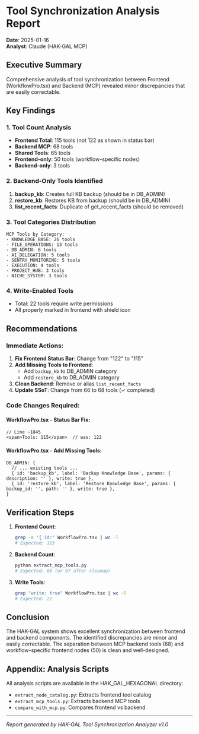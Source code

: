 # Tool Synchronization Analysis Report
**Date**: 2025-01-16  
**Analyst**: Claude (HAK-GAL MCP)

## Executive Summary

Comprehensive analysis of tool synchronization between Frontend (WorkflowPro.tsx) and Backend (MCP) revealed minor discrepancies that are easily correctable.

## Key Findings

### 1. Tool Count Analysis
- **Frontend Total**: 115 tools (not 122 as shown in status bar)
- **Backend MCP**: 68 tools
- **Shared Tools**: 65 tools
- **Frontend-only**: 50 tools (workflow-specific nodes)
- **Backend-only**: 3 tools

### 2. Backend-Only Tools Identified
1. **backup_kb**: Creates full KB backup (should be in DB_ADMIN)
2. **restore_kb**: Restores KB from backup (should be in DB_ADMIN)
3. **list_recent_facts**: Duplicate of get_recent_facts (should be removed)

### 3. Tool Categories Distribution
```
MCP Tools by Category:
- KNOWLEDGE_BASE: 26 tools
- FILE_OPERATIONS: 13 tools
- DB_ADMIN: 6 tools
- AI_DELEGATION: 5 tools
- SENTRY_MONITORING: 5 tools
- EXECUTION: 4 tools
- PROJECT_HUB: 3 tools
- NICHE_SYSTEM: 3 tools
```

### 4. Write-Enabled Tools
- Total: 22 tools require write permissions
- All properly marked in frontend with shield icon

## Recommendations

### Immediate Actions:
1. **Fix Frontend Status Bar**: Change from "122" to "115"
2. **Add Missing Tools to Frontend**:
   - Add `backup_kb` to DB_ADMIN category
   - Add `restore_kb` to DB_ADMIN category
3. **Clean Backend**: Remove or alias `list_recent_facts`
4. **Update SSoT**: Change from 66 to 68 tools (✓ completed)

### Code Changes Required:

#### WorkflowPro.tsx - Status Bar Fix:
```tsx
// Line ~1845
<span>Tools: 115</span>  // was: 122
```

#### WorkflowPro.tsx - Add Missing Tools:
```tsx
DB_ADMIN: {
  // ... existing tools ...
  { id: 'backup_kb', label: 'Backup Knowledge Base', params: { description: '' }, write: true },
  { id: 'restore_kb', label: 'Restore Knowledge Base', params: { backup_id: '', path: '' }, write: true },
}
```

## Verification Steps

1. **Frontend Count**: 
   ```bash
   grep -o "{ id:" WorkflowPro.tsx | wc -l
   # Expected: 115
   ```

2. **Backend Count**:
   ```bash
   python extract_mcp_tools.py
   # Expected: 68 (or 67 after cleanup)
   ```

3. **Write Tools**:
   ```bash
   grep "write: true" WorkflowPro.tsx | wc -l
   # Expected: 22
   ```

## Conclusion

The HAK-GAL system shows excellent synchronization between frontend and backend components. The identified discrepancies are minor and easily correctable. The separation between MCP backend tools (68) and workflow-specific frontend nodes (50) is clean and well-designed.

## Appendix: Analysis Scripts

All analysis scripts are available in the HAK_GAL_HEXAGONAL directory:
- `extract_node_catalog.py`: Extracts frontend tool catalog
- `extract_mcp_tools.py`: Extracts backend MCP tools
- `compare_with_mcp.py`: Compares frontend vs backend

---
*Report generated by HAK-GAL Tool Synchronization Analyzer v1.0*
